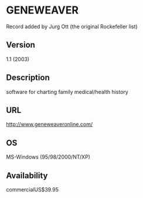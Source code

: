 # GENEWEAVER
Record added by Jurg Ott (the original Rockefeller list)

## Version
1.1 (2003)

## Description
software for charting family medical/health history

## URL
http://www.geneweaveronline.com/

## OS
MS-Windows (95/98/2000/NT/XP)

## Availability
commercialUS$39.95